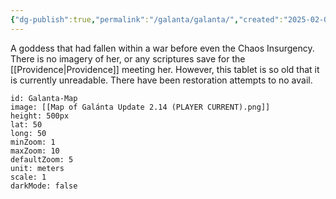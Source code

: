 ```yaml
---
{"dg-publish":true,"permalink":"/galanta/galanta/","created":"2025-02-09T21:33:59.779+00:00","updated":"2025-02-09T21:45:45.017+00:00"}
---
```


A goddess that had fallen within a war before even the Chaos Insurgency. There is no imagery of her, or any scriptures save for the [[Providence\|Providence]] meeting her. However, this tablet is so old that it is currently unreadable. There have been restoration attempts to no avail.
```leaflet
id: Galanta-Map
image: [[Map of Galánta Update 2.14 (PLAYER CURRENT).png]]
height: 500px
lat: 50
long: 50
minZoom: 1
maxZoom: 10
defaultZoom: 5
unit: meters
scale: 1
darkMode: false
```